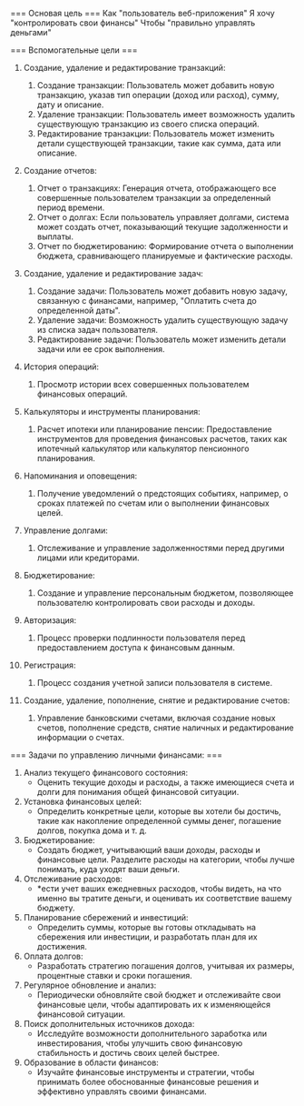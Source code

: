 === Основая цель === 
    Как    "пользователь веб-приложения"
    Я хочу "контролировать свои финансы"
    Чтобы  "правильно управлять деньгами"

=== Вспомогательные цели ===
1. Создание, удаление и редактирование транзакций:
    1. Создание транзакции: Пользователь может добавить новую транзакцию, указав тип операции (доход или расход), сумму, дату и описание.
    2. Удаление транзакции: Пользователь имеет возможность удалить существующую транзакцию из своего списка операций.
    3. Редактирование транзакции: Пользователь может изменить детали существующей транзакции, такие как сумма, дата или описание.

2. Создание отчетов:
    1. Отчет о транзакциях: Генерация отчета, отображающего все совершенные пользователем транзакции за определенный период времени.
    2. Отчет о долгах: Если пользователь управляет долгами, система может создать отчет, показывающий текущие задолженности и выплаты.
    3. Отчет по бюджетированию: Формирование отчета о выполнении бюджета, сравнивающего планируемые и фактические расходы.

3. Создание, удаление и редактирование задач:
    1. Создание задачи: Пользователь может добавить новую задачу, связанную с финансами, например, "Оплатить счета до определенной даты".
    2. Удаление задачи: Возможность удалить существующую задачу из списка задач пользователя.
    3. Редактирование задачи: Пользователь может изменить детали задачи или ее срок выполнения.

4. История операций: 
    1. Просмотр истории всех совершенных пользователем финансовых операций.

5. Калькуляторы и инструменты планирования:
    1. Расчет ипотеки или планирование пенсии: Предоставление инструментов для проведения финансовых расчетов, таких как ипотечный калькулятор или калькулятор пенсионного планирования.

6. Напоминания и оповещения: 
    1. Получение уведомлений о предстоящих событиях, например, о сроках платежей по счетам или о выполнении финансовых целей.

7. Управление долгами: 
    1. Отслеживание и управление задолженностями перед другими лицами или кредиторами.

8. Бюджетирование: 
    1. Создание и управление персональным бюджетом, позволяющее пользователю контролировать свои расходы и доходы.

9. Авторизация: 
    1. Процесс проверки подлинности пользователя перед предоставлением доступа к финансовым данным.

10. Регистрация: 
    1. Процесс создания учетной записи пользователя в системе.

11. Создание, удаление, пополнение, снятие и редактирование счетов: 
    1. Управление банковскими счетами, включая создание новых счетов, пополнение средств, снятие наличных и редактирование информации о счетах.

=== Задачи по управлению личными финансами: === 
1. Анализ текущего финансового состояния:
    * Оценить текущие доходы и расходы, а также имеющиеся счета и долги для понимания общей финансовой ситуации.
2. Установка финансовых целей:
    * Определить конкретные цели, которые вы хотели бы достичь, такие как накопление определенной суммы денег, погашение долгов, покупка дома и т. д.
3. Бюджетирование:
    * Создать бюджет, учитывающий ваши доходы, расходы и финансовые цели. Разделите расходы на категории, чтобы лучше понимать, куда уходят ваши деньги.
4. Отслеживание расходов:
    * *ести учет ваших ежедневных расходов, чтобы видеть, на что именно вы тратите деньги, и оценивать их соответствие вашему бюджету.
5. Планирование сбережений и инвестиций:
    * Определить суммы, которые вы готовы откладывать на сбережения или инвестиции, и разработать план для их достижения.
6. Оплата долгов:
    * Разработать стратегию погашения долгов, учитывая их размеры, процентные ставки и сроки погашения.
7. Регулярное обновление и анализ:
    * Периодически обновляйте свой бюджет и отслеживайте свои финансовые цели, чтобы адаптировать их к изменяющейся финансовой ситуации.
8. Поиск дополнительных источников дохода:
    * Исследуйте возможности дополнительного заработка или инвестирования, чтобы улучшить свою финансовую стабильность и достичь своих целей быстрее.
9. Образование в области финансов:
    * Изучайте финансовые инструменты и стратегии, чтобы принимать более обоснованные финансовые решения и эффективно управлять своими финансами.